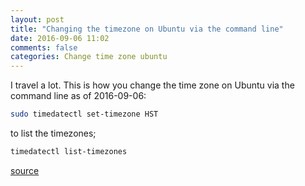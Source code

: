 ```yaml
---
layout: post
title: "Changing the timezone on Ubuntu via the command line"
date: 2016-09-06 11:02
comments: false
categories: Change time zone ubuntu
---
```


I travel a lot. This is how you change the time zone on Ubuntu via the command line as of 2016-09-06:

```bash
sudo timedatectl set-timezone HST
```

to list the timezones;

```bash
timedatectl list-timezones
```

[source](http://askubuntu.com/questions/3375/how-to-change-time-zone-settings-from-the-command-line)
